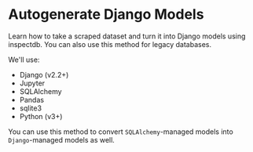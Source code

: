 # Autogenerate Django Models

Learn how to take a scraped dataset and turn it into Django models using inspectdb. You can also use this method for legacy databases.

We'll use:
- Django (v2.2+)
- Jupyter
- SQLAlchemy
- Pandas
- sqlite3
- Python (v3+)

You can use this method to convert `SQLAlchemy`-managed models into `Django`-managed models as well. 
